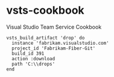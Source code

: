 # vsts-cookbook
Visual Studio Team Service Cookbook

```
vsts_build_artifact 'drop' do
  instance 'fabrikam.visualstudio.com'
  project_id 'Fabrikam-Fiber-Git'
  build_id 391
  action :download
  path 'C:\\drops'
end
```
